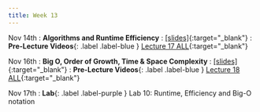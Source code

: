 ```yaml
---
title: Week 13
---
```

Nov 14th
: **Algorithms and Runtime Efficiency**
  : [\[slides\]](https://docs.google.com/presentation/d/18ooSfmpu6oqK9QeOTaMHoq8gx39pKs6GseHxoocnskQ/edit?usp=sharing){:target="_blank"}
: **Pre-Lecture Videos**{: .label .label-blue } [Lecture 17 ALL](https://youtube.com/playlist?list=PLr509y092L2-HIpgk8TCQ1_TvDkMeNuNM){:target="_blank"}


Nov 16th
: **Big O, Order of Growth, Time & Space Complexity**
  : [\[slides\]](https://docs.google.com/presentation/d/11c3IFT-VX-xcVQSUJEqfgjQejoC28MyqJB1P3YgDw3Y/edit?usp=sharing){:target="_blank"}
: **Pre-Lecture Videos**{: .label .label-blue } [Lecture 18 ALL](https://youtube.com/playlist?list=PLr509y092L28Hvb7rJ_fPB4yYfjaUXbPY){:target="_blank"}


Nov 17th
: **Lab**{: .label .label-purple } Lab 10: Runtime, Efficiency and Big-O notation
